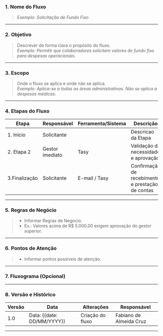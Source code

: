 ### 1. **Nome do Fluxo**

> _Exemplo: Solicitação de Fundo Fixo_

---

### 2. **Objetivo**

> Descrever de forma clara o propósito do fluxo.  
> _Exemplo: Permitir que colaboradores solicitem valores de fundo fixo para despesas operacionais._

---

### 3. **Escopo**

> Onde o fluxo se aplica e onde não se aplica.  
> _Exemplo: Aplica-se a todas as áreas administrativas. Não se aplica a despesas médicas._

---

### 4. **Etapas do Fluxo**

| Etapa         | Responsável     | Ferramenta/Sistema | Descrição                                        |
| ------------- | --------------- | ------------------ | ------------------------------------------------ |
| 1. Início     | Solicitante     |                    | Descricao da Etapa                               |
| 2. Etapa 2    | Gestor imediato | Tasy               | Validação da necessidade e aprovação             |
| 3.Finalização | Solicitante     | E-mail / Tasy      | Confirmação de recebimento e prestação de contas |

---

### 5. **Regras de Negócio**

> - Informar Regras de Negocio. 
> - Ex.: Valores acima de R$ 5.000,00 exigem aprovação do gestor superior.

---

### 6. **Pontos de Atenção**

> - Informar pontos possíveis de atenção. 

---

### 7. **Fluxograma (Opcional)**



---

### 8. **Versão e Histórico**

| Versão | Data                       | Alterações       | Responsável             |
| ------ | -------------------------- | ---------------- | ----------------------- |
| 1.0    | Data: {{date: DD/MM/YYYY}} | Criação do fluxo | Fabiano de Almeida Cruz |


---
